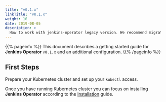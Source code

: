 ```yaml
---
title: "v0.1.x"
linkTitle: "v0.1.x"
weight: 10
date: 2019-08-05
description: >
  How to work with jenkins-operator legacy version. We recommend migration to a latest version
---
```


{{% pageinfo %}}
This document describes a getting started guide for **Jenkins Operator** `v0.1.x` and an additional configuration.
{{% /pageinfo %}}

## First Steps

Prepare your Kubernetes cluster and set up your `kubectl` access.

Once you have running Kubernetes cluster you can focus on installing **Jenkins Operator** according to the [Installation](/docs/installation/) guide.
